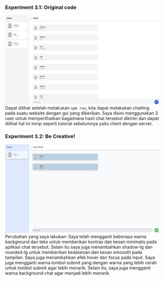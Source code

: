 ### Experiment 3.1: Original code
![alt text](image-1.png)
Dapat dilihat setelah melakukan `npm run`, kita dapat melakukan chatting pada suatu website dengan gui yang diberikan. Saya disini menggunakan 3 user untuk memperlihatkan bagaimana hasil chat tersebut dikirim dan dapat dilihat hal ini mirip seperti tutorial sebelumnya yaitu client dengan server.

### Experiment 3.2: Be Creative!
![alt text](image-2.png)
Perubahan yang saya lakukan:
Saya telah mengganti beberapa warna background dan teks untuk memberikan kontras dan kesan minimalis pada aplikasi chat tersebut. Selain itu saya juga menambahkan shadow-lg dan rounded-lg untuk memberikan kedalaman dan kesan smoooth pada tampilan. Saya juga menambahkan efek hover dan focus pada input. Saya juga mengganti warna tombol submit yang dengan warna yang lebih cerah untuk tombol submit agar lebih menarik. Selain itu, saya juga mengganti warna background chat agar menjadi lebih menarik.